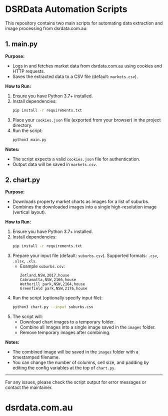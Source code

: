 # DSRData Automation Scripts

This repository contains two main scripts for automating data extraction and image processing from dsrdata.com.au:

## 1. main.py

**Purpose:**
- Logs in and fetches market data from dsrdata.com.au using cookies and HTTP requests.
- Saves the extracted data to a CSV file (default: `markets.csv`).

**How to Run:**
1. Ensure you have Python 3.7+ installed.
2. Install dependencies:
	```bash
	pip install -r requirements.txt
	```
3. Place your `cookies.json` file (exported from your browser) in the project directory.
4. Run the script:
	```bash
	python3 main.py
	```

**Notes:**
- The script expects a valid `cookies.json` file for authentication.
- Output data will be saved in `markets.csv`.

## 2. chart.py

**Purpose:**
- Downloads property market charts as images for a list of suburbs.
- Combines the downloaded images into a single high-resolution image (vertical layout).

**How to Run:**
1. Ensure you have Python 3.7+ installed.
2. Install dependencies:
	```bash
	pip install -r requirements.txt
	```
3. Prepare your input file (default: `suburbs.csv`). Supported formats: `.csv`, `.xlsx`, `.xls`.
	- Example `suburbs.csv`:
	  ```csv
	  Zetland,NSW,2017,house
	  Cabramatta,NSW,2166,house
	  Wetherill park,NSW,2164,house
	  Greenfield park,NSW,2176,house
	  ```
4. Run the script (optionally specify input file):
	```bash
	python3 chart.py --input suburbs.csv
	```
5. The script will:
	- Download chart images to a temporary folder.
	- Combine all images into a single image saved in the `images` folder.
	- Remove temporary images after combining.

**Notes:**
- The combined image will be saved in the `images` folder with a timestamped filename.
- You can change the number of columns, cell size, and padding by editing the config variables at the top of `chart.py`.

---

For any issues, please check the script output for error messages or contact the maintainer.
# dsrdata.com.au
